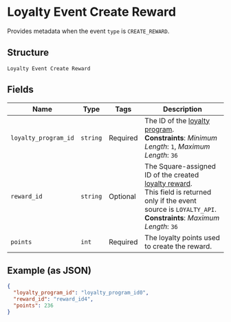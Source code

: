 
# Loyalty Event Create Reward

Provides metadata when the event `type` is `CREATE_REWARD`.

## Structure

`Loyalty Event Create Reward`

## Fields

| Name | Type | Tags | Description |
|  --- | --- | --- | --- |
| `loyalty_program_id` | `string` | Required | The ID of the [loyalty program](entity:LoyaltyProgram).<br>**Constraints**: *Minimum Length*: `1`, *Maximum Length*: `36` |
| `reward_id` | `string` | Optional | The Square-assigned ID of the created [loyalty reward](entity:LoyaltyReward).<br>This field is returned only if the event source is `LOYALTY_API`.<br>**Constraints**: *Maximum Length*: `36` |
| `points` | `int` | Required | The loyalty points used to create the reward. |

## Example (as JSON)

```json
{
  "loyalty_program_id": "loyalty_program_id0",
  "reward_id": "reward_id4",
  "points": 236
}
```

